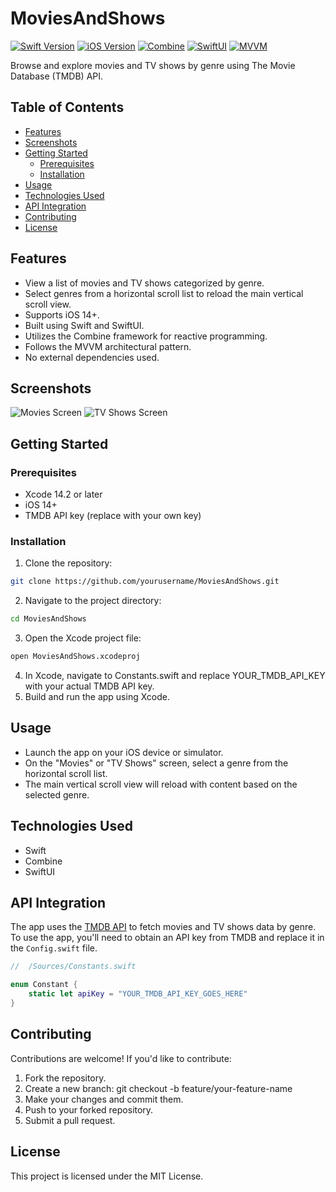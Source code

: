 # MoviesAndShows

[![Swift Version](https://img.shields.io/badge/Swift-5.5-orange.svg)](https://swift.org/)
[![iOS Version](https://img.shields.io/badge/iOS-14+-blue.svg)](https://developer.apple.com/ios/)
[![Combine](https://img.shields.io/badge/Combine-Yes-green.svg)](https://developer.apple.com/documentation/combine)
[![SwiftUI](https://img.shields.io/badge/SwiftUI-Yes-purple.svg)](https://developer.apple.com/xcode/swiftui/)
[![MVVM](https://img.shields.io/badge/Architecture-MVVM-yellow.svg)](https://en.wikipedia.org/wiki/Model–view–viewmodel)

Browse and explore movies and TV shows by genre using The Movie Database (TMDB) API.


## Table of Contents

- [Features](#features)
- [Screenshots](#screenshots)
- [Getting Started](#getting-started)
  - [Prerequisites](#prerequisites)
  - [Installation](#installation)
- [Usage](#usage)
- [Technologies Used](#technologies-used)
- [API Integration](#api-integration)
- [Contributing](#contributing)
- [License](#license)


## Features

- View a list of movies and TV shows categorized by genre.
- Select genres from a horizontal scroll list to reload the main vertical scroll view.
- Supports iOS 14+.
- Built using Swift and SwiftUI.
- Utilizes the Combine framework for reactive programming.
- Follows the MVVM architectural pattern.
- No external dependencies used.


## Screenshots

![Movies Screen](/Screenshots/movies_screen.png)
![TV Shows Screen](/Screenshots/tv_shows_screen.png)


## Getting Started

### Prerequisites

- Xcode 14.2 or later
- iOS 14+
- TMDB API key (replace with your own key)

### Installation

1. Clone the repository:
```bash
git clone https://github.com/yourusername/MoviesAndShows.git
```
2. Navigate to the project directory:
```bash
cd MoviesAndShows
```
3. Open the Xcode project file:
```bash
open MoviesAndShows.xcodeproj
```
4. In Xcode, navigate to Constants.swift and replace YOUR_TMDB_API_KEY with your actual TMDB API key.
5. Build and run the app using Xcode.


## Usage

- Launch the app on your iOS device or simulator.
- On the "Movies" or "TV Shows" screen, select a genre from the horizontal scroll list.
- The main vertical scroll view will reload with content based on the selected genre.


## Technologies Used

- Swift
- Combine
- SwiftUI


## API Integration

The app uses the [TMDB API](https://developer.themoviedb.org/docs) to fetch movies and TV shows data by genre. To use the app, you'll need to obtain an API key from TMDB and replace it in the `Config.swift` file.

```swift
//  /Sources/Constants.swift

enum Constant {
    static let apiKey = "YOUR_TMDB_API_KEY_GOES_HERE"
}
```

## Contributing

Contributions are welcome! If you'd like to contribute:

1. Fork the repository.
2. Create a new branch: git checkout -b feature/your-feature-name
3. Make your changes and commit them.
4. Push to your forked repository.
5. Submit a pull request.


## License

This project is licensed under the MIT License.
